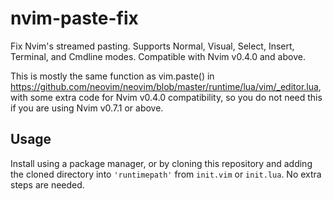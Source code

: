 # nvim-paste-fix

Fix Nvim's streamed pasting. Supports Normal, Visual, Select, Insert, Terminal, and Cmdline modes. Compatible with Nvim v0.4.0 and above.

This is mostly the same function as vim.paste() in <https://github.com/neovim/neovim/blob/master/runtime/lua/vim/_editor.lua>, with some extra code for Nvim v0.4.0 compatibility, so you do not need this if you are using Nvim v0.7.1 or above.

## Usage

Install using a package manager, or by cloning this repository and adding the cloned directory into `'runtimepath'` from `init.vim` or `init.lua`. No extra steps are needed.
